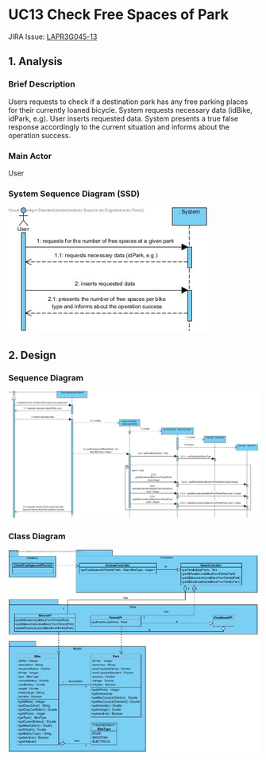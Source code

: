 # **UC13 Check Free Spaces of Park**

JIRA Issue: [LAPR3G045-13](https://jira.dei.isep.ipp.pt:8443/browse/LAPR3G045-13)

## **1. Analysis**

### Brief Description

Users requests to check if a destination park has any free parking places for their currently loaned bicycle. System requests necessary data (idBike, idPark, e.g). User inserts requested data. System presents a true false response accordingly to the current situation and informs about the operation success.

### Main Actor

User

### System Sequence Diagram (SSD)

![UC13-SSD.jpg](UC13-SSD.jpg)

## **2. Design**

### Sequence Diagram

![UC13-Design-Sequence.jpg](UC13-Design-Sequence.jpg)

### Class Diagram

![UC13-Design-Class.jpg](UC13-Design-Class.jpg)
